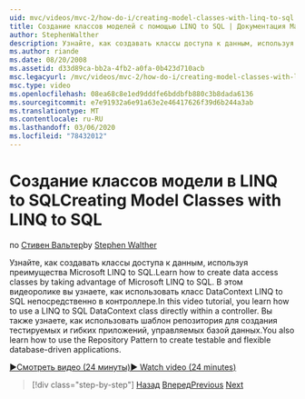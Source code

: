 ```yaml
---
uid: mvc/videos/mvc-2/how-do-i/creating-model-classes-with-linq-to-sql
title: Создание классов моделей с помощью LINQ to SQL | Документация Майкрософт
author: StephenWalther
description: Узнайте, как создавать классы доступа к данным, используя преимущества Microsoft LINQ to SQL. В этом видеоролике вы узнаете, как использовать LINQ to SQL DataContext...
ms.author: riande
ms.date: 08/20/2008
ms.assetid: d33d89ca-bb2a-4fb2-a0fa-0b423d710acb
msc.legacyurl: /mvc/videos/mvc-2/how-do-i/creating-model-classes-with-linq-to-sql
msc.type: video
ms.openlocfilehash: 08ea68c8e1ed9dddfe6bddbfb880c3b8dada6136
ms.sourcegitcommit: e7e91932a6e91a63e2e46417626f39d6b244a3ab
ms.translationtype: MT
ms.contentlocale: ru-RU
ms.lasthandoff: 03/06/2020
ms.locfileid: "78432012"
---
```

# <a name="creating-model-classes-with-linq-to-sql"></a><span data-ttu-id="2130d-104">Создание классов модели в LINQ to SQL</span><span class="sxs-lookup"><span data-stu-id="2130d-104">Creating Model Classes with LINQ to SQL</span></span>

<span data-ttu-id="2130d-105">по [Стивен Вальтер](https://github.com/StephenWalther)</span><span class="sxs-lookup"><span data-stu-id="2130d-105">by [Stephen Walther](https://github.com/StephenWalther)</span></span>

<span data-ttu-id="2130d-106">Узнайте, как создавать классы доступа к данным, используя преимущества Microsoft LINQ to SQL.</span><span class="sxs-lookup"><span data-stu-id="2130d-106">Learn how to create data access classes by taking advantage of Microsoft LINQ to SQL.</span></span> <span data-ttu-id="2130d-107">В этом видеоролике вы узнаете, как использовать класс DataContext LINQ to SQL непосредственно в контроллере.</span><span class="sxs-lookup"><span data-stu-id="2130d-107">In this video tutorial, you learn how to use a LINQ to SQL DataContext class directly within a controller.</span></span> <span data-ttu-id="2130d-108">Вы также узнаете, как использовать шаблон репозитория для создания тестируемых и гибких приложений, управляемых базой данных.</span><span class="sxs-lookup"><span data-stu-id="2130d-108">You also learn how to use the Repository Pattern to create testable and flexible database-driven applications.</span></span>

[<span data-ttu-id="2130d-109">&#9654;Смотреть видео (24 минуты)</span><span class="sxs-lookup"><span data-stu-id="2130d-109">&#9654; Watch video (24 minutes)</span></span>](https://channel9.msdn.com/Blogs/ASP-NET-Site-Videos/creating-model-classes-with-linq-to-sql)

> [!div class="step-by-step"]
> <span data-ttu-id="2130d-110">[Назад](creating-custom-html-helpers.md)
> [Вперед](displaying-a-table-of-database-data.md)</span><span class="sxs-lookup"><span data-stu-id="2130d-110">[Previous](creating-custom-html-helpers.md)
[Next](displaying-a-table-of-database-data.md)</span></span>

